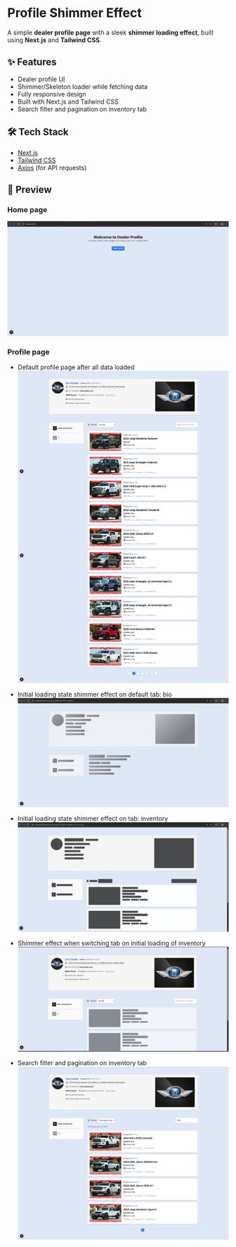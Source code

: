 # Profile Shimmer Effect

A simple **dealer profile page** with a sleek **shimmer loading effect**, built using **Next.js** and **Tailwind CSS**.

## ✨ Features

- Dealer profile UI
- Shimmer/Skeleton loader while fetching data
- Fully responsive design
- Built with Next.js and Tailwind CSS
- Search filter and pagination on inventory tab

## 🛠️ Tech Stack

- [Next.js](https://nextjs.org/)
- [Tailwind CSS](https://tailwindcss.com/)
- [Axios](https://axios-http.com/) (for API requests)

## 📸 Preview

### Home page

![Homepage](/docs/images/homepage.png)

### Profile page

- Default profile page after all data loaded ![profilepage](/docs/images/profilepage.png)

- Initial loading state shimmer effect on default tab: bio ![bio](/docs/images/shimmer-tab-bio.png)

- Initial loading state shimmer effect on tab: inventory ![inventory](/docs/images/shimmer-tab-inventory.png)

- Shimmer effect when switching tab on initial loading of inventory ![bio-to-inventory](/docs/images/shimmer-bio-to-inventory-switch.png)

- Search filter and pagination on inventory tab ![search-filter-pagination](/docs/images/search-filter-pagination.png)

